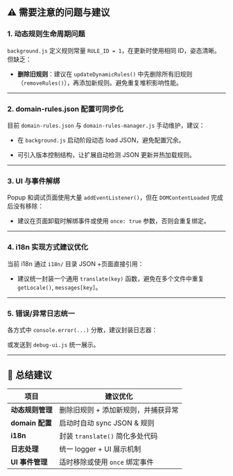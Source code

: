 
## ⚠️ 需要注意的问题与建议

### 1\. **动态规则生命周期问题**

`background.js` 定义规则常量 `RULE_ID = 1`，在更新时使用相同 ID，姿态清晰。但缺乏：

-   **删除旧规则**：建议在 `updateDynamicRules()` 中先删除所有旧规则（`removeRules()`），再添加新规则。避免重复堆积影响性能。


---

### 2\. **domain-rules.json 配置可同步化**

目前 `domain-rules.json` 与 `domain-rules-manager.js` 手动维护，建议：

-   在 `background.js` 启动阶段动态 load JSON，避免配置冗余。
    
-   可引入版本控制结构，让扩展自动检测 JSON 更新并热加载规则。
    

---

### 3\. **UI 与事件解绑**

Popup 和调试页面使用大量 `addEventListener()`，但在 `DOMContentLoaded` 完成后没有移除：

-   建议在页面卸载时解绑事件或使用 `once: true` 参数，否则会重复绑定。
    

---

### 4\. **i18n 实现方式建议优化**

当前 i18n 通过 `i18n/` 目录 JSON +页面直接引用：

-   建议统一封装一个通用 `translate(key)` 函数，避免在多个文件中重复 `getLocale()`, `messages[key]`。
    

---

### 5\. **错误/异常日志统一**

各方式中 `console.error(...)` 分散，建议封装日志器：

或发送到 `debug-ui.js` 统一展示。

---

## 📌 总结建议

| 项目 | 建议优化 |
| --- | --- |
| **动态规则管理** | 删除旧规则 + 添加新规则，并捕获异常 |
| **domain 配置** | 启动时自动 sync JSON & 规则 |
| **i18n** | 封装 `translate()` 简化多处代码 |
| **日志处理** | 统一 logger + UI 展示机制 |
| **UI 事件管理** | 适时移除或使用 `once` 绑定事件 |